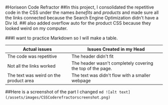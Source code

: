 #Horiseon Code Refractor
##In this project, I consolidated the repetitive code in the CSS under the names *benefits* and *products* and made sure all the links connected because the Search Engine Optimization didn't have a Div Id.
##I also added overflow auto for the product CSS because they looked weird on my computer.

###I want to practice Markdown so I will make a table.

Actual issues|Issues Created in my Head
-------------|-------------------
The code was repetitive |The header didn't fit
Not all the links worked|The header wasn't completely covering the top of the page.
The text was weird on the product area|The text was didn't flow with a smaller webpage

##Here is a screenshot of the part I changed
    ```md
    ![alt text](/assets/images/CSSCoderefractorscreenshot.png)
    ```
